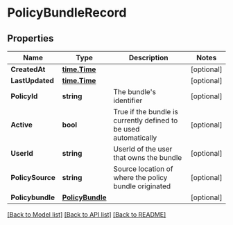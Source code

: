 # PolicyBundleRecord

## Properties
Name | Type | Description | Notes
------------ | ------------- | ------------- | -------------
**CreatedAt** | [**time.Time**](time.Time.md) |  | [optional] 
**LastUpdated** | [**time.Time**](time.Time.md) |  | [optional] 
**PolicyId** | **string** | The bundle&#39;s identifier | [optional] 
**Active** | **bool** | True if the bundle is currently defined to be used automatically | [optional] 
**UserId** | **string** | UserId of the user that owns the bundle | [optional] 
**PolicySource** | **string** | Source location of where the policy bundle originated | [optional] 
**Policybundle** | [**PolicyBundle**](PolicyBundle.md) |  | [optional] 

[[Back to Model list]](../README.md#documentation-for-models) [[Back to API list]](../README.md#documentation-for-api-endpoints) [[Back to README]](../README.md)


